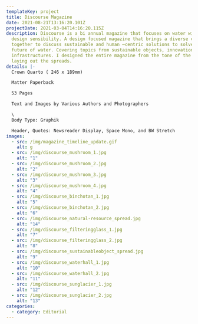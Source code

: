 ```yaml
---
templateKey: project
title: Discourse Magazine
date: 2021-08-21T13:16:20.101Z
projectDate: 2021-03-04T14:16:20.115Z
description: Discourse is a bi annual magazine that focuses on water with a
  design sensibility. A design focused magazine that brings a diverse community
  together to discuss sustainable and human —centric solutions to solve the
  future of water. Covering topics from sustainable objects, innovations, to
  infrastructures. I designed the entire magazine from the tone of the brand to
  laying out the spreads.
details: |-
  Crown Quarto ( 246 x 189mm)

  Matter Paperback

  53 Pages

  Text and Images by Various Authors and Photographers

  \
  Body Type: Graphik

  Header, Quotes: Newsreader Display, Space Mono, and BW Stretch
images:
  - src: /img/magazine_timeline_update.gif
    alt: g
  - src: /img/discourse_mushroom_1.jpg
    alt: "1"
  - src: /img/discourse_mushroom_2.jpg
    alt: "2"
  - src: /img/discourse_mushroom_3.jpg
    alt: "3"
  - src: /img/discourse_mushroom_4.jpg
    alt: "4"
  - src: /img/discourse_binchotan_1.jpg
    alt: "5"
  - src: /img/discourse_binchotan_2.jpg
    alt: "6"
  - src: /img/discourse_natural-resource_spread.jpg
    alt: "14"
  - src: /img/discourse_filteringglass_1.jpg
    alt: "7"
  - src: /img/discourse_filteringglass_2.jpg
    alt: "8"
  - src: /img/discourse_sustainableobject_spread.jpg
    alt: "9"
  - src: /img/discourse_waterhall_1.jpg
    alt: "10"
  - src: /img/discourse_waterhall_2.jpg
    alt: "11"
  - src: /img/discourse_sunglacier_1.jpg
    alt: "12"
  - src: /img/discourse_sunglacier_2.jpg
    alt: "13"
categories:
  - category: Editorial
---
```


